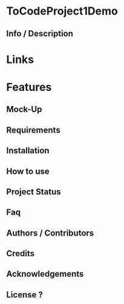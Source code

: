 # ToCodeProject1Demo


## Info / Description


# Links



# Features



## Mock-Up



## Requirements 



## Installation




## How to use




## Project Status




## Faq




## Authors / Contributors



## Credits



## Acknowledgements




## License ?







